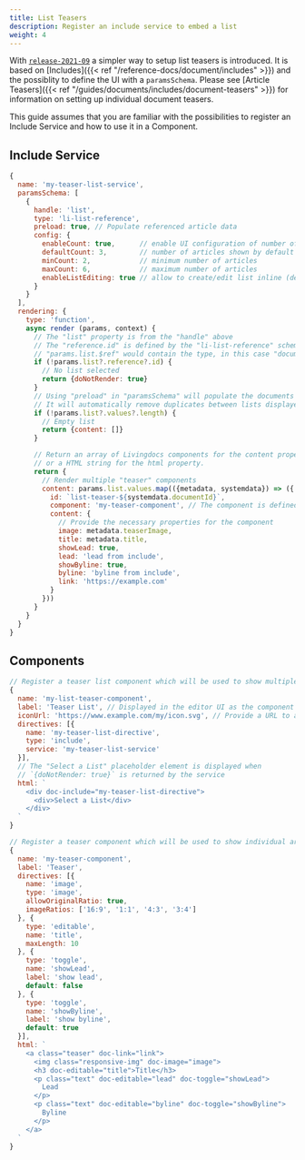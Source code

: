 ```yaml
---
title: List Teasers
description: Register an include service to embed a list
weight: 4
---
```


With [`release-2021-09`](https://github.com/livingdocsIO/livingdocs-release-notes/blob/master/releases/release-2021-09.md) a simpler way to setup list teasers is introduced. It is based on [Includes]({{< ref "/reference-docs/document/includes" >}}) and the possiblity to define the UI with a `paramsSchema`. Please see [Article Teasers]({{< ref "/guides/documents/includes/document-teasers" >}}) for information on setting up individual document teasers.

This guide assumes that you are familiar with the possibilities to register an Include Service and how to use it in a Component.

## Include Service

```js
{
  name: 'my-teaser-list-service',
  paramsSchema: [
    {
      handle: 'list',
      type: 'li-list-reference',
      preload: true, // Populate referenced article data
      config: {
        enableCount: true,      // enable UI configuration of number of articles (default: false)
        defaultCount: 3,        // number of articles shown by default (default: 3)
        minCount: 2,            // minimum number of articles
        maxCount: 6,            // maximum number of articles
        enableListEditing: true // allow to create/edit list inline (default: false)
      }
    }
  ],
  rendering: {
    type: 'function',
    async render (params, context) {
      // The "list" property is from the "handle" above
      // The "reference.id" is defined by the "li-list-reference" schema
      // "params.list.$ref" would contain the type, in this case "document"
      if (!params.list?.reference?.id) {
        // No list selected
        return {doNotRender: true}
      }
      // Using "preload" in "paramsSchema" will populate the documents in the "values" property.
      // It will automatically remove duplicates between lists displayed on the same page.
      if (!params.list?.values?.length) {
        // Empty list
        return {content: []}
      }

      // Return an array of Livingdocs components for the content property,
      // or a HTML string for the html property.
      return {
        // Render multiple "teaser" components
        content: params.list.values.map(({metadata, systemdata}) => ({
          id: `list-teaser-${systemdata.documentId}`,
          component: 'my-teaser-component', // The component is defined below
          content: {
            // Provide the necessary properties for the component
            image: metadata.teaserImage,
            title: metadata.title,
            showLead: true,
            lead: 'lead from include',
            showByline: true,
            byline: 'byline from include',
            link: 'https://example.com'
          }
        }))
      }
    }
  }
}
```

## Components

```js
// Register a teaser list component which will be used to show multiple teaser components
{
  name: 'my-list-teaser-component',
  label: 'Teaser List', // Displayed in the editor UI as the component name
  iconUrl: 'https://www.example.com/my/icon.svg', // Provide a URL to an SVG icon
  directives: [{
    name: 'my-teaser-list-directive',
    type: 'include',
    service: 'my-teaser-list-service'
  }],
  // The "Select a List" placeholder element is displayed when
  // `{doNotRender: true}` is returned by the service
  html: `
    <div doc-include="my-teaser-list-directive">
      <div>Select a List</div>
    </div>
  `
}

// Register a teaser component which will be used to show individual article teasers
{
  name: 'my-teaser-component',
  label: 'Teaser',
  directives: [{
    name: 'image',
    type: 'image',
    allowOriginalRatio: true,
    imageRatios: ['16:9', '1:1', '4:3', '3:4']
  }, {
    type: 'editable',
    name: 'title',
    maxLength: 10
  }, {
    type: 'toggle',
    name: 'showLead',
    label: 'show lead',
    default: false
  }, {
    type: 'toggle',
    name: 'showByline',
    label: 'show byline',
    default: true
  }],
  html: `
    <a class="teaser" doc-link="link">
      <img class="responsive-img" doc-image="image">
      <h3 doc-editable="title">Title</h3>
      <p class="text" doc-editable="lead" doc-toggle="showLead">
        Lead
      </p>
      <p class="text" doc-editable="byline" doc-toggle="showByline">
        Byline
      </p>
    </a>
  `
}
```
